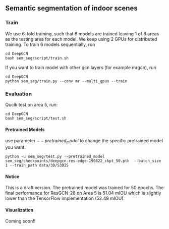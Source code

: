 ## Semantic segmentation of indoor scenes


### Train

We use 6-fold training, such that 6 models are trained leaving 1 of 6 areas as the testing area for each model. We keep using 2 GPUs for distributed training. To train 6 models sequentially, run
```
cd DeepGCN
bash sem_seg/script/train.sh
```
If you want to train model with other gcn layers (for example mrgcn), run
```
cd DeepGCN
python sem_seg/train.py --conv mr --multi_gpus --train
```

### Evaluation
Qucik test on area 5, run:

```
cd DeepGCN
bash sem_seg/script/test.sh
```

#### Pretrained Models

use parameter $--pretrained_model$ to change the specific pretrained model you want. 
```
python -u sem_seg/test.py --pretrained_model sem_seg/checkpoints/deepgcn-res-edge-190822_ckpt_50.pth  --batch_size 1 --train_path data/3D/S3DIS 
```

#### Notice

This is a draft version. The pretrained model was trained for 50 epochs. The final performance for ResGCN-28 on Area 5 is 51.04 mIOU which is slightly lower than the TensorFlow implementation (52.49 mIOU).

#### Visualization
Coming soon!! 